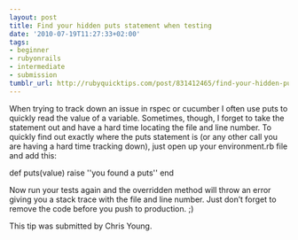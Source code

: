 ```yaml
---
layout: post
title: Find your hidden puts statement when testing
date: '2010-07-19T11:27:33+02:00'
tags:
- beginner
- rubyonrails
- intermediate
- submission
tumblr_url: http://rubyquicktips.com/post/831412465/find-your-hidden-puts-statement-when-testing
---
```

When trying to track down an issue in rspec or cucumber I often use puts to quickly read the value of a variable. Sometimes, though, I forget to take the statement out and have a hard time locating the file and line number. To quickly find out exactly where the puts statement is (or any other call you are having a hard time tracking down), just open up your environment.rb file and add this:

def puts(value)
  raise ''you found a puts''
end

Now run your tests again and the overridden method will throw an error giving you a stack trace with the file and line number. Just don’t forget to remove the code before you push to production. ;)

This tip was submitted by Chris Young.
